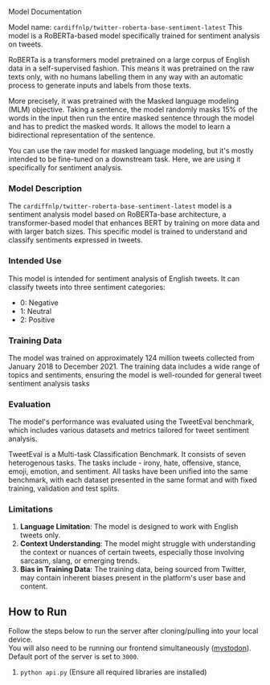 
Model Documentation

Model name: `cardiffnlp/twitter-roberta-base-sentiment-latest`
This model is a RoBERTa-based model specifically trained for sentiment analysis on tweets.

RoBERTa is a transformers model pretrained on a large corpus of English data in a self-supervised fashion. This means it was pretrained on the raw texts only, with no humans labelling them in any way with an automatic process to generate inputs and labels from those texts.

More precisely, it was pretrained with the Masked language modeling (MLM) objective. Taking a sentence, the model randomly masks 15% of the words in the input then run the entire masked sentence through the model and has to predict the masked words. It allows the model to learn a bidirectional representation of the sentence.

You can use the raw model for masked language modeling, but it's mostly intended to be fine-tuned on a downstream task. Here, we are using it specifically for sentiment analysis.

### Model Description

The `cardiffnlp/twitter-roberta-base-sentiment-latest` model is a sentiment analysis model based on RoBERTa-base architecture, a transformer-based model that enhances BERT by training on more data and with larger batch sizes. This specific model is trained to understand and classify sentiments expressed in tweets.

### Intended Use

This model is intended for sentiment analysis of English tweets. It can classify tweets into three sentiment categories:

- 0: Negative
- 1: Neutral
- 2: Positive

### Training Data

The model was trained on approximately 124 million tweets collected from January 2018 to December 2021. The training data includes a wide range of topics and sentiments, ensuring the model is well-rounded for general tweet sentiment analysis tasks

### Evaluation

The model's performance was evaluated using the TweetEval benchmark, which includes various datasets and metrics tailored for tweet sentiment analysis.

TweetEval is a Multi-task Classification Benchmark. It consists of seven heterogenous tasks. The tasks include - irony, hate, offensive, stance, emoji, emotion, and sentiment. All tasks have been unified into the same benchmark, with each dataset presented in the same format and with fixed training, validation and test splits.
### Limitations

1. **Language Limitation**: The model is designed to work with English tweets only.
2. **Context Understanding**: The model might struggle with understanding the context or nuances of certain tweets, especially those involving sarcasm, slang, or emerging trends.
3. **Bias in Training Data**: The training data, being sourced from Twitter, may contain inherent biases present in the platform's user base and content.


## How to Run
Follow the steps below to run the server after cloning/pulling into your local device.  
You will also need to be running our frontend simultaneously ([mystodon](https://github.com/Vikalp-Social/mystodon)).  
Default port of the server is set to `3000`.

1) `python api.py` (Ensure all required libraries are installed)

